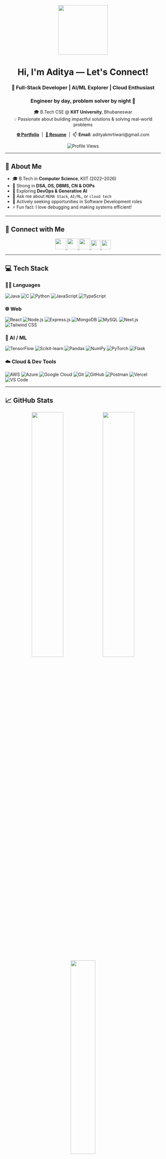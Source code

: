 <div align="center">
  <img src="https://user-images.githubusercontent.com/74038190/225813708-98b745f2-7d22-48cf-9150-083f1b00d6c9.gif" height="160" />
</div>

<h1 align="center">Hi, I'm Aditya — Let's Connect!</h1>
<h3 align="center">🚀 Full-Stack Developer | AI/ML Explorer | Cloud Enthusiast</h3>
<h3 align="center">Engineer by day, problem solver by night 🌙</h3>


<p align="center">
  🎓 B.Tech CSE @ <strong>KIIT University</strong>, Bhubaneswar<br/>
  💡 Passionate about building impactful solutions & solving real-world problems
</p>

<p align="center">
  <a href="https://adityakmrtiwari-github-io.vercel.app/"><strong>🌐 Portfolio</strong></a> &nbsp;|&nbsp;
  <a href="https://drive.google.com/file/d/1oJibjasCDDtsp2dpJaZDIxpvj6giXfbw/view?usp=sharing" target="_blank"><strong>📄 Resume</strong></a> &nbsp;|&nbsp;
  📫 <strong>Email:</strong> adityakmrtiwari@gmail.com
</p>

<p align="center">
  <img src="https://komarev.com/ghpvc/?username=aadiitiwari&label=Profile%20views&color=gray&style=flat-square" alt="Profile Views" />
</p>

---

## 🧠 About Me

- 🎓 B.Tech in **Computer Science**, KIIT (2022–2026)
- 🧩 Strong in **DSA, OS, DBMS, CN & OOPs**
- 🌱 Exploring **DevOps & Generative AI**
- 💬 Ask me about `MERN Stack`, `AI/ML`, or `cloud tech`
- 💼 Actively seeking opportunities in Software Development roles
- ⚡ Fun fact: I love debugging and making systems efficient!

---

## 🔗 Connect with Me

<p align="center">
  <a href="https://linkedin.com/in/adityakmrtiwari" target="_blank">
    <img src="https://skillicons.dev/icons?i=linkedin" height="35"/>
  </a>
  <a href="https://instagram.com/adityakmrtiwari" target="_blank">
    <img src="https://skillicons.dev/icons?i=instagram" height="35"/>
  </a>
  <a href="https://www.leetcode.com/adityakmrtiwari" target="_blank">
    <img src="https://skillicons.dev/icons?i=leetcode" height="35"/>
  </a>
  <a href="https://www.codechef.com/users/adityakmrtiwari" target="_blank">
    <img src="https://cdn.jsdelivr.net/npm/simple-icons@3.1.0/icons/codechef.svg" height="30"/>
  </a>
  <a href="https://www.hackerearth.com/@adityakmrtiwari" target="_blank">
    <img src="https://raw.githubusercontent.com/rahuldkjain/github-profile-readme-generator/master/src/images/icons/Social/hackerearth.svg" height="30"/>
  </a>
</p>

---

## 💻 Tech Stack

### 👨‍💻 Languages
![Java](https://img.shields.io/badge/Java-ED8B00?style=flat-square&logo=openjdk&logoColor=white)
![C](https://img.shields.io/badge/C-00599C?style=flat-square&logo=c&logoColor=white)
![Python](https://img.shields.io/badge/Python-3776AB?style=flat-square&logo=python&logoColor=white)
![JavaScript](https://img.shields.io/badge/JavaScript-F7DF1E?style=flat-square&logo=javascript&logoColor=black)
![TypeScript](https://img.shields.io/badge/TypeScript-007ACC?style=flat-square&logo=typescript&logoColor=white)

### 🌐 Web
![React](https://img.shields.io/badge/React-20232A?style=flat-square&logo=react&logoColor=61DAFB)
![Node.js](https://img.shields.io/badge/Node.js-339933?style=flat-square&logo=node.js&logoColor=white)
![Express.js](https://img.shields.io/badge/Express.js-000000?style=flat-square&logo=express&logoColor=white)
![MongoDB](https://img.shields.io/badge/MongoDB-4EA94B?style=flat-square&logo=mongodb&logoColor=white)
![MySQL](https://img.shields.io/badge/MySQL-00758F?style=flat-square&logo=mysql&logoColor=white)
![Next.js](https://img.shields.io/badge/Next.js-000000?style=flat-square&logo=next.js&logoColor=white)
![Tailwind CSS](https://img.shields.io/badge/TailwindCSS-38B2AC?style=flat-square&logo=tailwind-css&logoColor=white)

### 🤖 AI / ML
![TensorFlow](https://img.shields.io/badge/TensorFlow-FF6F00?style=flat-square&logo=tensorflow&logoColor=white)
![Scikit-learn](https://img.shields.io/badge/Scikit--learn-F7931E?style=flat-square&logo=scikit-learn&logoColor=white)
![Pandas](https://img.shields.io/badge/Pandas-150458?style=flat-square&logo=pandas&logoColor=white)
![NumPy](https://img.shields.io/badge/NumPy-013243?style=flat-square&logo=numpy&logoColor=white)
![PyTorch](https://img.shields.io/badge/PyTorch-EE4C2C?style=flat-square&logo=pytorch&logoColor=white)
![Flask](https://img.shields.io/badge/Flask-000000?style=flat-square&logo=flask&logoColor=white)

### ☁️ Cloud & Dev Tools
![AWS](https://img.shields.io/badge/AWS-232F3E?style=flat-square&logo=amazon-aws&logoColor=white)
![Azure](https://img.shields.io/badge/Microsoft_Azure-0078D4?style=flat-square&logo=microsoft-azure&logoColor=white)
![Google Cloud](https://img.shields.io/badge/GCP-4285F4?style=flat-square&logo=google-cloud&logoColor=white)
![Git](https://img.shields.io/badge/Git-F05033?style=flat-square&logo=git&logoColor=white)
![GitHub](https://img.shields.io/badge/GitHub-121013?style=flat-square&logo=github&logoColor=white)
![Postman](https://img.shields.io/badge/Postman-FF6C37?style=flat-square&logo=postman&logoColor=white)
![Vercel](https://img.shields.io/badge/Vercel-000000?style=flat-square&logo=vercel&logoColor=white)
![VS Code](https://img.shields.io/badge/VS%20Code-007ACC?style=flat-square&logo=visual-studio-code&logoColor=white)

---

## 📈 GitHub Stats

<p align="center">
  <img src="https://github-readme-stats.vercel.app/api?username=adityakmrtiwari&show_icons=true&theme=default" width="45%" />
  <img src="https://github-readme-streak-stats.herokuapp.com/?user=adityakmrtiwari&theme=default" width="45%" />
</p>

<p align="center">
  <img src="https://github-readme-stats.vercel.app/api/top-langs/?username=adityakmrtiwari&layout=compact" width="40%" />
</p>

---

## 🧑‍💼 Let's Build Something Cool!

Always up for collaborations, cool side projects, or discussing tech!  
DM me on [LinkedIn](https://linkedin.com/in/adityakmrtiwari) or drop an email — **adityakmrtiwari@gmail.com**

---
